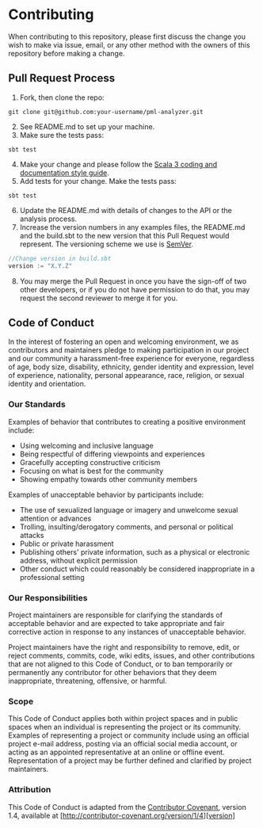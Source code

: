 # Contributing

When contributing to this repository, please first discuss the change you wish to make via issue,
email, or any other method with the owners of this repository before making a change.

## Pull Request Process

1. Fork, then clone the repo:
```shell 
git clone git@github.com:your-username/pml-analyzer.git 
```
2. See README.md to set up your machine.
3. Make sure the tests pass:
```shell
sbt test 
```
4. Make your change and please follow the [Scala 3 coding and documentation style guide](https://docs.scala-lang.org/style/). 
5. Add tests for your change. Make the tests pass:
```shell
sbt test 
```
6. Update the README.md with details of changes to the API or the analysis process.
7. Increase the version numbers in any examples files, the README.md and the build.sbt to the new version that this
   Pull Request would represent. The versioning scheme we use is [SemVer](http://semver.org/).
```scala
//Change version in build.sbt
version := "X.Y.Z"
```
8. You may merge the Pull Request in once you have the sign-off of two other developers, or if you
   do not have permission to do that, you may request the second reviewer to merge it for you.

## Code of Conduct

In the interest of fostering an open and welcoming environment, we as
contributors and maintainers pledge to making participation in our project and
our community a harassment-free experience for everyone, regardless of age, body
size, disability, ethnicity, gender identity and expression, level of experience,
nationality, personal appearance, race, religion, or sexual identity and
orientation.

### Our Standards

Examples of behavior that contributes to creating a positive environment
include:

* Using welcoming and inclusive language
* Being respectful of differing viewpoints and experiences
* Gracefully accepting constructive criticism
* Focusing on what is best for the community
* Showing empathy towards other community members

Examples of unacceptable behavior by participants include:

* The use of sexualized language or imagery and unwelcome sexual attention or
  advances
* Trolling, insulting/derogatory comments, and personal or political attacks
* Public or private harassment
* Publishing others' private information, such as a physical or electronic
  address, without explicit permission
* Other conduct which could reasonably be considered inappropriate in a
  professional setting

### Our Responsibilities

Project maintainers are responsible for clarifying the standards of acceptable
behavior and are expected to take appropriate and fair corrective action in
response to any instances of unacceptable behavior.

Project maintainers have the right and responsibility to remove, edit, or
reject comments, commits, code, wiki edits, issues, and other contributions
that are not aligned to this Code of Conduct, or to ban temporarily or
permanently any contributor for other behaviors that they deem inappropriate,
threatening, offensive, or harmful.

### Scope

This Code of Conduct applies both within project spaces and in public spaces
when an individual is representing the project or its community. Examples of
representing a project or community include using an official project e-mail
address, posting via an official social media account, or acting as an appointed
representative at an online or offline event. Representation of a project may be
further defined and clarified by project maintainers.

### Attribution

This Code of Conduct is adapted from the [Contributor Covenant][homepage], version 1.4,
available at [http://contributor-covenant.org/version/1/4][version]

[homepage]: http://contributor-covenant.org
[version]: http://contributor-covenant.org/version/1/4/